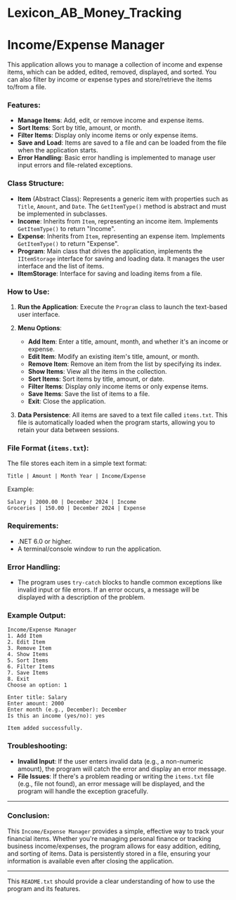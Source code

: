 # Lexicon_AB_Money_Tracking

# Income/Expense Manager

This application allows you to manage a collection of income and expense items, which can be added, edited, removed, displayed, and sorted. You can also filter by income or expense types and store/retrieve the items to/from a file.

### Features:
- **Manage Items**: Add, edit, or remove income and expense items.
- **Sort Items**: Sort by title, amount, or month.
- **Filter Items**: Display only income items or only expense items.
- **Save and Load**: Items are saved to a file and can be loaded from the file when the application starts.
- **Error Handling**: Basic error handling is implemented to manage user input errors and file-related exceptions.

### Class Structure:
- **Item** (Abstract Class): Represents a generic item with properties such as `Title`, `Amount`, and `Date`. The `GetItemType()` method is abstract and must be implemented in subclasses.
- **Income**: Inherits from `Item`, representing an income item. Implements `GetItemType()` to return "Income".
- **Expense**: Inherits from `Item`, representing an expense item. Implements `GetItemType()` to return "Expense".
- **Program**: Main class that drives the application, implements the `IItemStorage` interface for saving and loading data. It manages the user interface and the list of items.
- **IItemStorage**: Interface for saving and loading items from a file.

### How to Use:
1. **Run the Application**: Execute the `Program` class to launch the text-based user interface.
2. **Menu Options**:
   - **Add Item**: Enter a title, amount, month, and whether it's an income or expense.
   - **Edit Item**: Modify an existing item's title, amount, or month.
   - **Remove Item**: Remove an item from the list by specifying its index.
   - **Show Items**: View all the items in the collection.
   - **Sort Items**: Sort items by title, amount, or date.
   - **Filter Items**: Display only income items or only expense items.
   - **Save Items**: Save the list of items to a file.
   - **Exit**: Close the application.

3. **Data Persistence**: All items are saved to a text file called `items.txt`. This file is automatically loaded when the program starts, allowing you to retain your data between sessions.

### File Format (`items.txt`):
The file stores each item in a simple text format:
```
Title | Amount | Month Year | Income/Expense
```
Example:
```
Salary | 2000.00 | December 2024 | Income
Groceries | 150.00 | December 2024 | Expense
```

### Requirements:
- .NET 6.0 or higher.
- A terminal/console window to run the application.

### Error Handling:
- The program uses `try-catch` blocks to handle common exceptions like invalid input or file errors. If an error occurs, a message will be displayed with a description of the problem.

### Example Output:

```
Income/Expense Manager
1. Add Item
2. Edit Item
3. Remove Item
4. Show Items
5. Sort Items
6. Filter Items
7. Save Items
8. Exit
Choose an option: 1

Enter title: Salary
Enter amount: 2000
Enter month (e.g., December): December
Is this an income (yes/no): yes

Item added successfully.
```

### Troubleshooting:
- **Invalid Input**: If the user enters invalid data (e.g., a non-numeric amount), the program will catch the error and display an error message.
- **File Issues**: If there's a problem reading or writing the `items.txt` file (e.g., file not found), an error message will be displayed, and the program will handle the exception gracefully.

---

### Conclusion:
This `Income/Expense Manager` provides a simple, effective way to track your financial items. Whether you're managing personal finance or tracking business income/expenses, the program allows for easy addition, editing, and sorting of items. Data is persistently stored in a file, ensuring your information is available even after closing the application.

---

This `README.txt` should provide a clear understanding of how to use the program and its features.